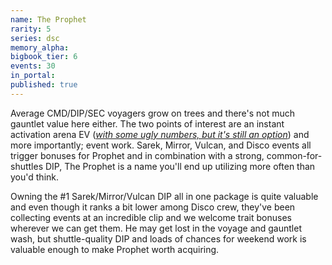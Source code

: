 ```yaml
---
name: The Prophet
rarity: 5
series: dsc
memory_alpha:
bigbook_tier: 6
events: 30
in_portal:
published: true
---
```


Average CMD/DIP/SEC voyagers grow on trees and there's not much gauntlet value here either. The two points of interest are an instant activation arena EV ([_with some ugly numbers, but it's still an option_](https://www.youtube.com/watch?v=khzHOUcLpiE)) and more importantly; event work. Sarek, Mirror, Vulcan, and Disco events all trigger bonuses for Prophet and in combination with a strong, common-for-shuttles DIP, The Prophet is a name you'll end up utilizing more often than you'd think.

Owning the #1 Sarek/Mirror/Vulcan DIP all in one package is quite valuable and even though it ranks a bit lower among Disco crew, they've been collecting events at an incredible clip and we welcome trait bonuses wherever we can get them. He may get lost in the voyage and gauntlet wash, but shuttle-quality DIP and loads of chances for weekend work is valuable enough to make Prophet worth acquiring.
